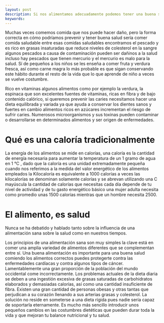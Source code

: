 ```yaml
---
layout: post
description: Si nos alimentamos adecuadamente podemos tener una buena salud, pero si investigamos sobre nutrición tendríamos una idea sobre que alimentos elegir, también tendríamos un detalle extenso sobre los alimentos incluso información que desconocíamos
keywords:
---
```


Muchas veces comemos comida que nos puede hacer daño, pero la forma correcta en cómo podríamos prevenir y tener buena salud sería comer comida saludable entre esas comidas saludables encontramos el pescado y es rico en grasas insaturadas que reduce niveles de colesterol en la sangre algunos pescados a causa de contaminación pueden ser dañinos a la salud incluso hay pescados que tienen mercurio y el mercurio es malo para la salud.
Sí de pequeños a los niños se les enseña a comer fruta y verdura fresca, así como carne magra lo más probable es que sigan conservando este hábito durante el resto de la vida que lo que aprende de niño a veces se vuelve costumbre.

Rico en vitaminas algunos alimentos como por ejemplo la verdura, la espinaca que son excelentes fuentes de vitaminas, ricas en fibra y de bajo contenido calórico, si queremos prevenir las caries necesitamos hacer una dieta equilibrada y variada ya que ayuda a conservar los dientes sanos y fuertes en cambio alimentos ricos en azúcares incrementan el riesgo de sufrir caries. Numerosos microorganismos y sus toxinas pueden contaminar o desarrollarse en determinados alimentos y ser origen de enfermedades.

# Qué es una caloría tradicionalmente

La energía de los alimentos se mide en calorías, una caloría es la cantidad de energía necesaria para aumentar la temperatura de un 1 gramo de agua en 1 °C , dado que la caloría es una unidad extremadamente pequeña cuando nos referimos a la medida del valor energético de los alimentos empleados la Kilocaloría es equivalente a 1000 calorías a veces las kilocalorías se denominan solamente calorías y se abrevan utilizando una C mayúscula la cantidad de calorías que necesitas cada día depende de tu nivel de actividad y de tu gasto energético básico una mujer adulta necesita como promedio unas 1500 calorías mientras que un hombre necesita 2500.

# El alimento, es salud

Nunca se ha debatido y hablado tanto sobre la influencia de una alimentación sana sobre la salud como en nuestros tiempos.

Los principios de una alimentación sana son muy simples la clave está en comer una amplia variedad de alimentos diferentes que se complementan entre sí. Una buena alimentación es importante para una buena salud comiendo los alimentos correctos puedes protegerte contra las enfermedades cardíacas y contra algunos tipos de cáncer. Lamentablemente una gran proporción de la población del mundo occidental come incorrectamente. Los problemas actuales de la dieta diaria se deben a una ingestión excesiva de grasas saturadas de carbohidratos elaborados y demasiadas calorías, así como una cantidad insuficiente de fibra.
Existen una gran cantidad de personas obesas y otras tantas que perjudican a su corazón llenando a sus arterias grasas y colesterol. La solución no reside en someterse a una dieta rígida pues nadie sería capaz de soportarla eternamente. Es mucho más sencillo introducir unos pequeños cambios en las costumbres dietéticas que pueden durar toda la vida y que mejoran tu balance nutricional y tu salud.




